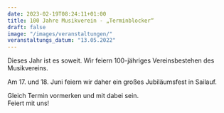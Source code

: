 ```yaml
---
date: 2023-02-19T08:24:11+01:00
title: 100 Jahre Musikverein - „Terminblocker“ 
draft: false
image: "/images/veranstaltungen/"
veranstaltungs_datum: "13.05.2022"
---
```


Dieses Jahr ist es soweit. Wir feiern 100-jähriges Vereinsbestehen des Musikvereins.

Am 17. und 18. Juni feiern wir daher ein großes Jubiläumsfest in Sailauf. 

Gleich Termin vormerken und mit dabei sein.  
Feiert mit uns!